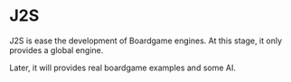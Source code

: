 # J2S

J2S is ease the development of Boardgame engines.
At this stage, it only provides a global engine.

Later, it will provides real boardgame examples and some AI.
